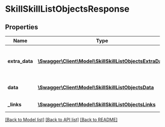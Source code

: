 # SkillSkillListObjectsResponse

## Properties
Name | Type | Description | Notes
------------ | ------------- | ------------- | -------------
**extra_data** | [**\Swagger\Client\Model\SkillSkillListObjectsExtraData**](SkillSkillListObjectsExtraData.md) | Extra data, that are not part of the items list go here | 
**data** | [**\Swagger\Client\Model\SkillSkillListObjectsData**](SkillSkillListObjectsData.md) | List of all retrieved skill objects | 
**_links** | [**\Swagger\Client\Model\SkillSkillListObjectsLinks**](SkillSkillListObjectsLinks.md) | Links to pages | 

[[Back to Model list]](../README.md#documentation-for-models) [[Back to API list]](../README.md#documentation-for-api-endpoints) [[Back to README]](../README.md)



